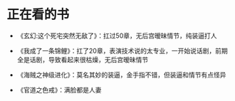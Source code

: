 # 正在看的书

* 《玄幻:这个死宅突然无敌了》：扛过50章，无后宫暧昧情节，纯装逼打人

* 《我成了一条锦鲤》：扛了20章，表演技术说的太专业，一开始说话剧，前期全是话剧，导致看起来很枯燥，无后宫暧昧情节
* 《海贼之神级进化》：莫名其妙的装逼，金手指不错，但装逼和情节有点怪异
* 《官道之色戒》：满脸都是人妻